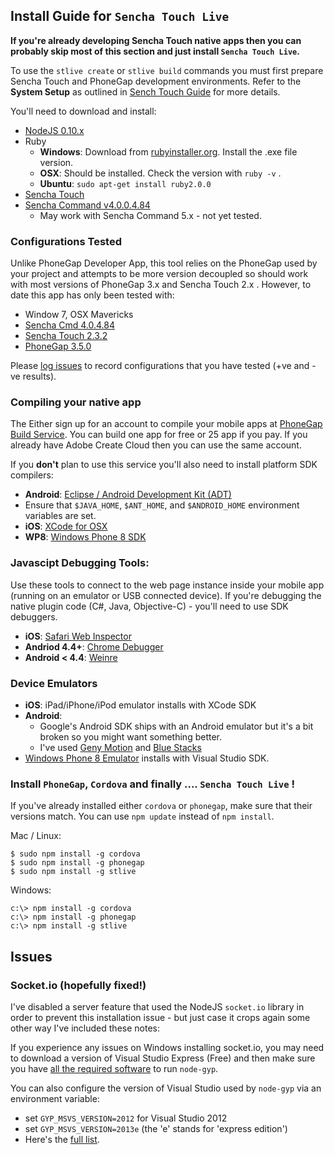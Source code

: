 ## Install Guide for `Sencha Touch Live`

**If you're already developing Sencha Touch native apps then you can probably skip most of this section and just install `Sencha Touch Live`.** 

To use the `stlive create` or `stlive build` commands you must first prepare Sencha Touch and PhoneGap development environments.  Refer to the **System Setup** as outlined in [Sench Touch Guide](http://docs.sencha.com/touch/2.3.1/#!/guide/command) for more details.

You'll need to download and install:

-  [NodeJS 0.10.x](http://nodejs.org)
- Ruby 
  - **Windows**: Download from [rubyinstaller.org](http://rubyinstaller.org). Install the .exe file version.
  - **OSX**: Should be installed. Check the version with `ruby -v` .
  - **Ubuntu**: `sudo apt-get install ruby2.0.0`   
- [Sencha Touch](http://www.sencha.com/products/touch)
- [Sencha Command v4.0.0.4.84](http://www.sencha.com/products/sencha-cmd/download)
  - May work with Sencha Command 5.x - not yet tested.

### Configurations Tested

Unlike PhoneGap Developer App, this tool relies on the PhoneGap used by your project and attempts to be more version decoupled so should work with most versions of PhoneGap 3.x and Sencha Touch 2.x . However, to date this app has only been tested with:
 
- Window 7, OSX Mavericks
- [Sencha Cmd 4.0.4.84](http://www.sencha.com/products/sencha-cmd/download) 
- [Sencha Touch 2.3.2](http://www.sencha.com/products/touch/download/) 
- [PhoneGap 3.5.0](http://phonegap.com/install/)

Please [log issues](https://github.com/tohagan/stlive/issues) to record configurations that you have tested (+ve and -ve results).

### Compiling your native app

The Either sign up for an account to compile your mobile apps at [PhoneGap Build Service](https://build.phonegap.com/apps). You can build one app for free or 25 app if you pay.  If you already have Adobe Create Cloud then you can use the same account. 

If you **don't** plan to use this service you'll also need to install platform SDK compilers:

- **Android**: [Eclipse / Android Development Kit (ADT)](http://developer.android.com/sdk/index.html)
 - Ensure that `$JAVA_HOME`, `$ANT_HOME`, and `$ANDROID_HOME` environment variables are set.  
- **iOS**: [XCode for OSX](https://developer.apple.com/xcode/downloads/)
- **WP8**: [Windows Phone 8 SDK](http://dev.windows.com/en-us/develop/download-phone-sdk)

### Javascipt Debugging Tools:

Use these tools to connect to the web page instance inside your mobile app (running on an emulator or USB connected device).  If you're debugging the native plugin code (C#, Java, Objective-C) - you'll need to use SDK debuggers.

- **iOS**: [Safari Web Inspector](http://phonegap-tips.com/articles/debugging-ios-phonegap-apps-with-safaris-web-inspector.html)
- **Andriod 4.4+**: [Chrome Debugger](https://developer.chrome.com/devtools/docs/remote-debugging) 
- **Android < 4.4**: [Weinre](http://people.apache.org/~pmuellr/weinre)

### Device Emulators

- **iOS**: iPad/iPhone/iPod emulator installs with XCode SDK
- **Android**:
  - Google's Android SDK ships with an Android emulator but it's a bit broken so you might want something better.
  - I've used [Geny Motion](http://www.genymotion.com/) and [Blue Stacks](http://www.bluestacks.com/)
- [Windows Phone 8 Emulator](http://msdn.microsoft.com/en-us/library/windows/apps/ff402563(v=vs.105).aspx) installs with Visual Studio SDK. 
   
### Install `PhoneGap`, `Cordova` and finally .... `Sencha Touch Live` !

If you've already installed either `cordova` or `phonegap`, make sure that their versions match. You can use `npm update` instead of `npm install`.

Mac / Linux:

    $ sudo npm install -g cordova
    $ sudo npm install -g phonegap
    $ sudo npm install -g stlive

Windows:

    c:\> npm install -g cordova
    c:\> npm install -g phonegap
    c:\> npm install -g stlive

## Issues

### Socket.io (hopefully fixed!)

I've disabled a server feature that used the NodeJS `socket.io` library in order to prevent this installation issue - but just case it crops again some other way I've included these notes: 

If you experience any issues on Windows installing socket.io, you may need to download a version of Visual Studio Express (Free) and then make sure you have [all the required software](https://github.com/TooTallNate/node-gyp) to run `node-gyp`.  

You can also configure the version of Visual Studio used by `node-gyp` via an environment variable: 

- set `GYP_MSVS_VERSION=2012` for Visual Studio 2012 
- set `GYP_MSVS_VERSION=2013e` (the 'e' stands for 'express edition') 
- Here's the [full list](https://github.com/joyent/node/blob/v0.10.29/tools/gyp/pylib/gyp/MSVSVersion.py#L209-294). 
